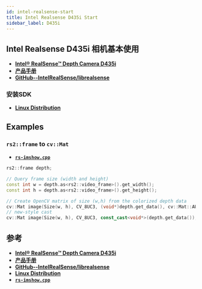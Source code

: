 ```yaml
---
id: intel-realsense-start
title: Intel Realsense D435i Start
sidebar_label: D435i
---
```


## Intel Realsense D435i 相机基本使用

- **[Intel® RealSense™ Depth Camera D435i](https://www.intelrealsense.com/depth-camera-d435i/)**
- **[产品手册](https://www.intelrealsense.com/wp-content/uploads/2020/06/Intel-RealSense-D400-Series-Datasheet-June-2020.pdf)**
- **[GitHub--IntelRealSense/librealsense](https://github.com/IntelRealSense/librealsense)**

### 安装SDK
- **[Linux Distribution](https://github.com/IntelRealSense/librealsense/blob/master/doc/distribution_linux.md)**

## Examples

### `rs2::frame` to `cv::Mat`

- **[`rs-imshow.cpp`](https://github.com/IntelRealSense/librealsense/blob/master/wrappers/opencv/imshow/rs-imshow.cpp)**

``` cpp
rs2::frame depth;

// Query frame size (width and height)
const int w = depth.as<rs2::video_frame>().get_width();
const int h = depth.as<rs2::video_frame>().get_height();

// Create OpenCV matrix of size (w,h) from the colorized depth data
cv::Mat image(Size(w, h), CV_8UC3, (void*)depth.get_data(), cv::Mat::AUTO_STEP);
// new-style cast
cv::Mat image(Size(w, h), CV_8UC3, const_cast<void*>(depth.get_data()), cv::Mat::AUTO_STEP);
```

## 参考

- **[Intel® RealSense™ Depth Camera D435i](https://www.intelrealsense.com/depth-camera-d435i/)**
- **[产品手册](https://www.intelrealsense.com/wp-content/uploads/2020/06/Intel-RealSense-D400-Series-Datasheet-June-2020.pdf)**
- **[GitHub--IntelRealSense/librealsense](https://github.com/IntelRealSense/librealsense)**
- **[Linux Distribution](https://github.com/IntelRealSense/librealsense/blob/master/doc/distribution_linux.md)**
- **[`rs-imshow.cpp`](https://github.com/IntelRealSense/librealsense/blob/master/wrappers/opencv/imshow/rs-imshow.cpp)**